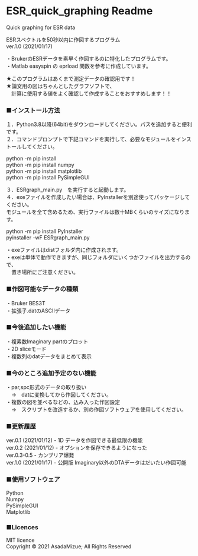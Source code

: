 # ESR_quick_graphing Readme
Quick graphing for ESR data  

ESRスペクトルを50秒以内に作図するプログラム  
ver.1.0 (2021/01/17)

・BrukerのESRデータを素早く作図するのに特化したプログラムです。  
・Matlab easyspin の eprload 関数を参考に作成しています。

★このプログラムはあくまで測定データの確認用です！  
★論文用の図はちゃんとしたグラフソフトで、  
　計算に使用する値をよく確認して作成することをおすすめします！！  

### ■インストール方法
１．Python3.8以降(64bit)をダウンロードしてください。パスを追加すると便利です。  
２．コマンドプロンプトで下記コマンドを実行して、必要なモジュールをインストールしてください。  

python -m pip install  
python -m pip install numpy  
python -m pip install matplotlib  
python -m pip install PySimpleGUI  

３．ESRgraph_main.py　を実行すると起動します。  
４．exeファイルを作成したい場合は、PyInstallerを別途使ってパッケージしてください。  
モジュールを全て含めるため、実行ファイルは数十MBくらいのサイズになります。  

python -m pip install PyInstaller  
pyinstaller -wF ESRgraph_main.py  

・exeファイルはdistフォルダ内に作成されます。  
・exeは単体で動作できますが、同じフォルダにいくつかファイルを出力するので、  
　置き場所にご注意ください。  
  

### ■作図可能なデータの種類
・Bruker BES3T  
・拡張子.datのASCIIデータ  
  
### ■今後追加したい機能
・複素数Imaginary partのプロット  
・2D sliceモード  
・複数列のdatデータをまとめて表示  
  
### ■今のところ追加予定のない機能
・par,spc形式のデータの取り扱い  
　→　datに変換してから作図してください。  
・複数の図を並べるなどの、込み入った作図設定  
　→　スクリプトを改造するか、別の作図ソフトウェアを使用してください。  
  
### ■更新履歴
ver.0.1 (2021/01/12)   - 1D データを作図できる最低限の機能  
ver.0.2 (2021/01/12)   - オプションを保存できるようになった  
ver.0.3-0.5   - カンブリア爆発  
ver.1.0 (2021/01/17)   - 公開版 Imaginary以外のDTAデータはだいたい作図可能  

### ■使用ソフトウェア
Python  
Numpy  
PySimpleGUI  
Matplotlib  

### ■Licences
MIT licence  
Copyright © 2021 AsadaMizue; All Rights Reserved  
